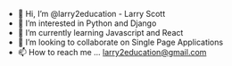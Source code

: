- 👋 Hi, I’m @larry2education - Larry Scott
- 👀 I’m interested in Python and Django
- 🌱 I’m currently learning Javascript and React
- 💞️ I’m looking to collaborate on Single Page Applications
- 📫 How to reach me ... larry2education@gmail.com

<!---
larry2education/larry2education is a ✨ special ✨ repository because its `README.md` (this file) appears on your GitHub profile.
You can click the Preview link to take a look at your changes.
--->
